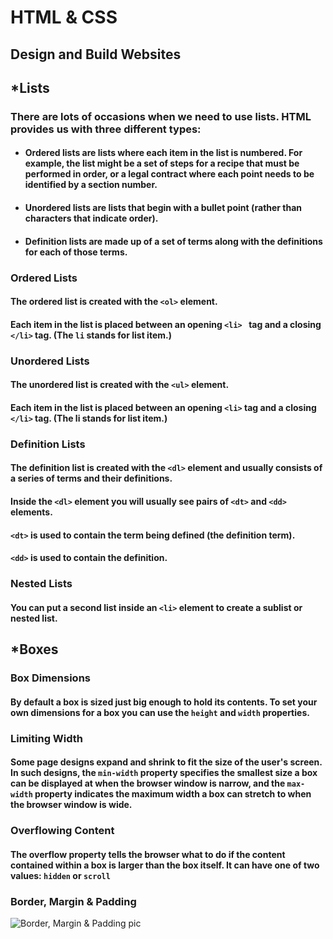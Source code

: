 # HTML & CSS 
## Design and Build Websites 

## ***Lists**

### There are lots of occasions when we need to use lists. HTML provides us with three different types:

- #### Ordered lists are lists where each item in the list is numbered. For example, the list might be a set of steps for a recipe that must be performed in order, or a legal contract where each point needs to be identified by a section number.
- #### Unordered lists are lists that begin with a bullet point (rather than characters that indicate order).
- #### Definition lists are made up of a set of terms along with the definitions for each of those terms.

### Ordered Lists
#### The ordered list is created with the `<ol>` element.
#### Each item in the list is placed between an opening `<li> ` tag and a closing `</li>` tag. (The `li` stands for list item.)

### Unordered Lists
#### The unordered list is created with the `<ul>` element.
#### Each item in the list is placed between an opening  `<li>`  tag and a closing  `</li>`  tag. (The li stands for list item.)

### Definition Lists
#### The definition list is created with the  `<dl>`  element and usually consists of a series of terms and their definitions.
#### Inside the  `<dl>`  element you will usually see pairs of `<dt>`  and `<dd>` elements.
#### `<dt>`  is used to contain the term being defined (the definition term).
#### `<dd>` is used to contain the definition.

### Nested Lists
#### You can put a second list inside an `<li>`  element to create a sublist or nested list. 


## ***Boxes** 

### Box Dimensions
#### By default a box is sized just big enough to hold its contents. To set your own dimensions for a box you can use the `height` and `width` properties.

### Limiting Width
#### Some page designs expand and shrink to fit the size of the user's screen. In such designs, the `min-width` property specifies the smallest size a box can be displayed at when the browser window is narrow, and the `max-width` property indicates the maximum width a box can stretch to when the browser window is wide.

### Overflowing Content 
#### The overflow property tells the browser what to do if the content contained within a box is larger than the box itself. It can have one of two values: `hidden` or `scroll`

### Border, Margin & Padding
![Border, Margin & Padding pic](https://miro.medium.com/max/462/1*_Q0vGWv0CTxyZhF8hl5AfA.png)



